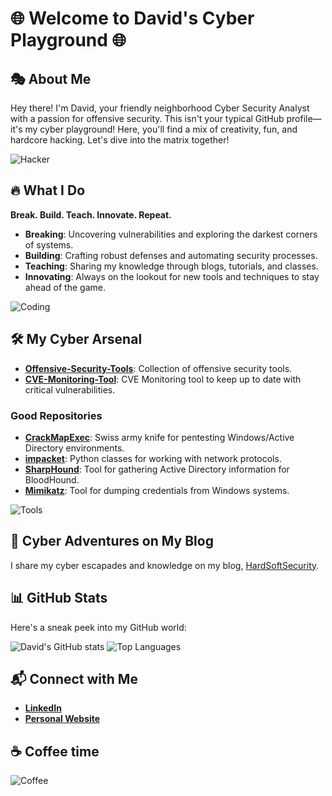 # 🌐 Welcome to David's Cyber Playground 🌐

## 🎭 About Me

Hey there! I'm David, your friendly neighborhood Cyber Security Analyst with a passion for offensive security. This isn't your typical GitHub profile—it's my cyber playground! Here, you'll find a mix of creativity, fun, and hardcore hacking. Let's dive into the matrix together!

![Hacker](https://media.giphy.com/media/G6sJqVpD1U4jC/giphy.gif?cid=790b7611l79np4ik3epryvmrxd0wss72abfb2e2dbjh6nmne&ep=v1_gifs_search&rid=giphy.gif&ct=g)

## 🔥 What I Do

**Break. Build. Teach. Innovate. Repeat.**

- **Breaking**: Uncovering vulnerabilities and exploring the darkest corners of systems.
- **Building**: Crafting robust defenses and automating security processes.
- **Teaching**: Sharing my knowledge through blogs, tutorials, and classes.
- **Innovating**: Always on the lookout for new tools and techniques to stay ahead of the game.

![Coding](https://media.giphy.com/media/bk8UGCysurqC2gmJ0o/giphy.gif?cid=790b7611gs49wdzfcenxw068q2rv6n0uhtvzowqm34mh2wc0&ep=v1_gifs_search&rid=giphy.gif&ct=g)

## 🛠️ My Cyber Arsenal

- **[Offensive-Security-Tools](https://github.com/hardsoftsecurity/Offensive-Security-Tools)**: Collection of offensive security tools.
- **[CVE-Monitoring-Tool](https://cve.securehosting.es)**: CVE Monitoring tool to keep up to date with critical vulnerabilities.

### Good Repositories

- **[CrackMapExec](https://github.com/byt3bl33d3r/CrackMapExec)**: Swiss army knife for pentesting Windows/Active Directory environments.
- **[impacket](https://github.com/SecureAuthCorp/impacket)**: Python classes for working with network protocols.
- **[SharpHound](https://github.com/BloodHoundAD/SharpHound3)**: Tool for gathering Active Directory information for BloodHound.
- **[Mimikatz](https://github.com/gentilkiwi/mimikatz)**: Tool for dumping credentials from Windows systems.

![Tools](https://media.giphy.com/media/75ZaxapnyMp2w/giphy.gif?cid=ecf05e47grfrzqs7sabj05hs9fci9n0qfhoz5smbzz0cifko&ep=v1_gifs_search&rid=giphy.gif&ct=g)

## 🌟 Cyber Adventures on My Blog

I share my cyber escapades and knowledge on my blog, [HardSoftSecurity](https://hardsoftsecurity.es).

## 📊 GitHub Stats

Here's a sneak peek into my GitHub world:

![David's GitHub stats](https://github-readme-stats.vercel.app/api?username=yourusername&show_icons=true&theme=radical)
![Top Languages](https://github-readme-stats.vercel.app/api/top-langs/?username=yourusername&layout=compact&theme=radical)

## 📬 Connect with Me

- **[LinkedIn](https://www.linkedin.com/in/david-de-maya-merras/)**
- **[Personal Website](https://hardsoftsecurity.es)**

## ☕ Coffee time

![Coffee](https://media.giphy.com/media/11Lz1Y4n1f2j96/giphy.gif?cid=ecf05e47hfevx7bpp3wa69j3pub1rtb4bl4jpa3obcs04h55&ep=v1_gifs_search&rid=giphy.gif&ct=g)

